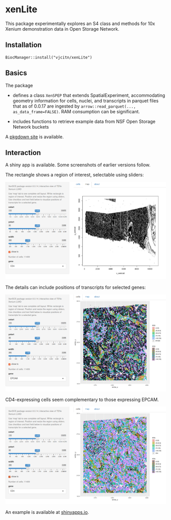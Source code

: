 # xenLite

This package experimentally explores an
S4 class and methods for 10x Xenium demonstration data in Open Storage Network.

## Installation
```
BiocManager::install("vjcitn/xenLite")
```

## Basics

The package

- defines a class `XenSPEP` that extends SpatialExperiment, accommodating
geometry information for cells, nuclei, and transcripts in parquet files that
as of 0.0.17 are ingested by `arrow::read_parquet(..., as_data_frame=FALSE)`.
RAM consumption can be significant.

- includes functions to retrieve example data from NSF Open Storage Network buckets

A [pkgdown site](https://vjcitn.github.io/xenLite) is available.

## Interaction

A shiny app is available.  Some screenshots of earlier versions follow.

The rectangle shows a region of interest, selectable using sliders:

![](man/figures/newappmap.png)

The details can include positions of transcripts for selected genes:

![](man/figures/newapp.png)

CD4-expressing cells seem complementary to those expressing EPCAM.

![](man/figures/newappcd4.png)

An example is available at [shinyapps.io](https://vjcitn.shinyapps.io/XenLUAD).

